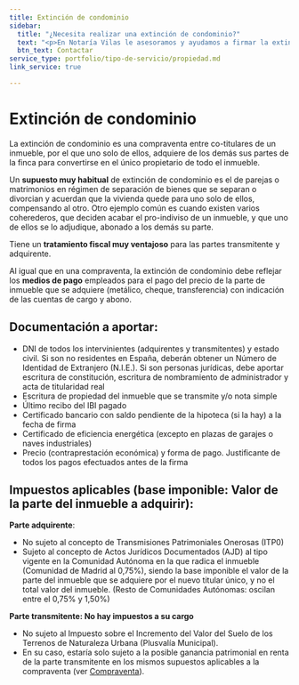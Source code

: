 ```yaml
---
title: Extinción de condominio
sidebar:
  title: "¿Necesita realizar una extinción de condominio?"
  text: "<p>En Notaría Vilas le asesoramos y ayudamos a firmar la extinción del condominio.</p>"
  btn_text: Contactar
service_type: portfolio/tipo-de-servicio/propiedad.md
link_service: true

---
```

# Extinción de condominio

La extinción de condominio es una compraventa entre co-titulares de un inmueble, por el que uno solo de ellos, adquiere de los demás sus partes de la finca para convertirse en el único propietario de todo el inmueble.

Un **supuesto muy habitual** de extinción de condominio es el de parejas o matrimonios en régimen de separación de bienes que se separan o divorcian y acuerdan que la vivienda quede para uno solo de ellos, compensando al otro. Otro ejemplo común es cuando existen varios coherederos, que deciden acabar el pro-indiviso de un inmueble, y que uno de ellos se lo adjudique, abonado a los demás su parte.

Tiene un **tratamiento fiscal muy ventajoso** para las partes transmitente y adquirente.

Al igual que en una compraventa, la extinción de condominio debe reflejar los **medios de pago** empleados para el pago del precio de la parte de inmueble que se adquiere (metálico, cheque, transferencia) con indicación de las cuentas de cargo y abono.

## Documentación a aportar:

* DNI de todos los intervinientes (adquirentes y transmitentes) y estado civil. Si son no residentes en España, deberán obtener un Número de Identidad de Extranjero (N.I.E.). Si son personas jurídicas, debe aportar escritura de constitución, escritura de nombramiento de administrador y acta de titularidad real
* Escritura de propiedad del inmueble que se transmite y/o nota simple
* Último recibo del IBI pagado
* Certificado bancario con saldo pendiente de la hipoteca (si la hay) a la fecha de firma
* Certificado de eficiencia energética (excepto en plazas de garajes o naves industriales)
* Precio (contraprestación económica) y forma de pago. Justificante de todos los pagos efectuados antes de la firma

## Impuestos aplicables (base imponible: Valor de la parte del inmueble a adquirir):

**Parte adquirente**:

* No sujeto al concepto de Transmisiones Patrimoniales Onerosas (ITP0)
* Sujeto al concepto de Actos Jurídicos Documentados (AJD) al tipo vigente en la Comunidad Autónoma en la que radica el inmueble (Comunidad de Madrid al 0,75%), siendo la base imponible el valor de la parte del inmueble que se adquiere por el nuevo titular único, y no el total valor del inmueble. (Resto de Comunidades Autónomas: oscilan entre el 0,75% y 1,50%)

**Parte transmitente: No hay impuestos a su cargo**

* No sujeto al Impuesto sobre el Incremento del Valor del Suelo de los Terrenos de Naturaleza Urbana (Plusvalía Municipal).
* En su caso, estaría solo sujeto a la posible ganancia patrimonial en renta de la parte transmitente en los mismos supuestos aplicables a la compraventa (ver [Compraventa](/servicios/compraventa.html)).